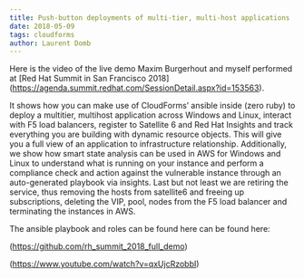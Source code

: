 ```yaml
---
title: Push-button deployments of multi-tier, multi-host applications 
date: 2018-05-09
tags: cloudforms
author: Laurent Domb
---
```


Here is the video of the live demo Maxim Burgerhout and myself performed at
[Red Hat Summit in San Francisco 2018] (<https://agenda.summit.redhat.com/SessionDetail.aspx?id=153563>).

It shows how you can make use of CloudForms’ ansible inside (zero ruby) to deploy a multitier,
multihost application across Windows and Linux, interact with F5 load balancers, register to
Satellite 6 and Red Hat Insights and track everything you are building with dynamic resource
objects. This will give you a full view of an application to infrastructure relationship.
Additionally, we show how smart state analysis can be used in AWS for Windows and Linux to
understand what is running on your instance and perform a compliance check and action against the
vulnerable instance through an auto-generated playbook via insights. Last but not least we are
retiring the service, thus removing the hosts from satellite6 and freeing up subscriptions,
deleting the VIP, pool, nodes from the F5 load balancer and terminating the instances in AWS.

The ansible playbook and roles can be found here can be found here:

(<https://github.com/rh_summit_2018_full_demo>)

(<https://www.youtube.com/watch?v=qxUjcRzobbI>)
